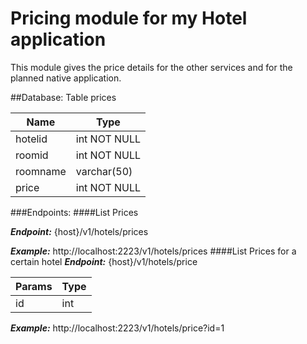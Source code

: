 # Pricing module for my Hotel application

This module gives the price details for the other services and for the planned native application.

##Database:
Table prices

Name | Type 
------------ | -------------
hotelid | int NOT NULL
roomid | int NOT NULL
roomname | varchar(50)
price | int NOT NULL


###Endpoints:
####List Prices

***Endpoint:*** {host}/v1/hotels/prices

***Example:*** http://localhost:2223/v1/hotels/prices
####List Prices for a certain hotel
***Endpoint:*** {host}/v1/hotels/price  

Params | Type  
------------ | -------------   
id | int   

***Example:*** http://localhost:2223/v1/hotels/price?id=1